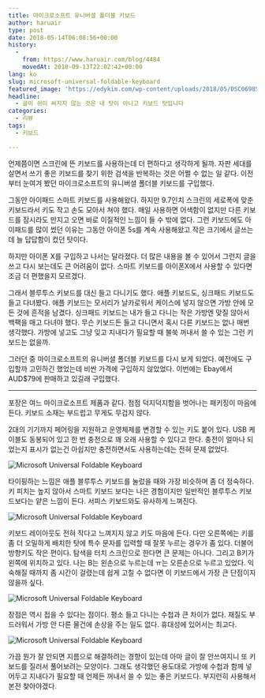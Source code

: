 ```yaml
---
title: 마이크로소프트 유니버셜 폴더블 키보드
author: haruair
type: post
date: 2018-05-14T06:08:56+00:00
history:
  - 
    from: https://www.haruair.com/blog/4484
    movedAt: 2018-09-13T22:02:42+00:00
lang: ko
slug: microsoft-universal-foldable-keyboard
featured_image: 'https://edykim.com/wp-content/uploads/2018/05/DSC06985_.jpg?resize=825%2C510&ssl=1'
headline:
  - 글이 쉬이 써지지 않는 것은 내 탓이 아니고 키보드 탓입니다
categories:
  - 리뷰
tags:
  - 키보드

---
```

언제쯤이면 스크린에 뜬 키보드를 사용하는데 더 편하다고 생각하게 될까. 자판 세대를 살면서 쓰기 좋은 키보드를 찾기 위한 검색을 반복하는 것은 어쩔 수 없는 일 같다. 이전부터 눈여겨 봤던 마이크로소프트의 유니버셜 폴더블 키보드를 구입했다.

그동안 아이패드 스마트 키보드를 사용해왔다. 하지만 9.7인치 스크린의 세로폭에 맞춘 키보드라서 키도 작고 손도 모아서 쳐야 했다. 매일 사용하면 어색함이 없지만 다른 키보드를 잠시라도 만지고 오면 바로 이질적인 느낌이 들 수 밖에 없다. 그런 키보드에도 아이패드를 많이 썼던 이유는 그동안 아이폰 5s를 계속 사용해왔고 작은 크기에서 글쓰는데 늘 답답함이 컸던 탓이다.

하지만 아이폰 X를 구입하고 나서는 달라졌다. 더 많은 내용을 볼 수 있어서 그런지 글을 쓰고 다시 보는데도 큰 어려움이 없다. 스마트 키보드를 아이폰X에서 사용할 수 있다면 조금 더 편했을지 모르겠다.

그래서 블루투스 키보드를 대신 들고 다니기도 했다. 애플 키보드도, 싱크패드 키보드도 들고 다녀봤다. 애플 키보드는 모서리가 날카로워서 케이스에 넣지 않으면 가방 안에 모든 것에 흔적을 남겼다. 싱크패드 키보드는 내가 들고 다니는 작은 가방엔 맞질 않아서 백팩을 매고 다녀야 했다. 무슨 키보드든 들고 다니면서 혹시 다른 키보드는 없나 매번 생각했다. 가방에 넣고도 그냥 잊고 지내다가 필요할 때 불쑥 꺼내서 쓸 수 있는 그런 키보드는 없을까.

그러던 중 마이크로소프트의 유니버셜 폴더블 키보드를 다시 보게 되었다. 예전에도 구입할까 고민하긴 했었는데 비싼 가격에 구입하지 않았었다. 이번에는 Ebay에서 AUD$79에 판매하고 있길래 구입했다.

* * *

포장은 여느 마이크로소프트 제품과 같다. 점점 덕지덕지함을 벗어나는 패키징이 마음에 든다. 키보드 소재는 부드럽고 무게도 무겁지 않다.

2대의 기기까지 페어링을 지원하고 운영체제를 변경할 수 있는 키도 붙어 있다. USB 케이블도 동봉되어 있고 한 번 충전으로 꽤 오래 사용할 수 있다고 한다. 충전이 얼마나 되었는지 표시가 없는건 아쉽지만 충전하면서도 사용하는데는 전혀 문제 없었다.

<img src="https://farm1.staticflickr.com/975/41378075334_a80d545a3e_o.jpg" alt="Microsoft Universal Foldable Keyboard" />

타이핑하는 느낌은 애플 블루투스 키보드를 눌렀을 때와 가장 비슷하며 좀 더 정숙하다. 키 피치는 높지 않아서 스마트 키보드 보다는 나은 경험이지만 일반적인 블루투스 키보드보다는 얕은 느낌이 든다. 서피스 키보드와도 유사하게 느껴진다.

<img src="https://farm1.staticflickr.com/962/27227508097_0f21bb7bf0_o.jpg" alt="Microsoft Universal Foldable Keyboard" />

키보드 레이아웃도 전혀 작다고 느껴지지 않고 키도 마음에 든다. 다만 오른쪽에는 키를 좀 더 오밀하게 배치한 탓에 특수 문자를 입력할 때 잘못 누르는 경우가 좀 있다. 더불어 방향키도 작은 편이다. 탐색을 터치 스크린으로 한다면 큰 문제는 아니다. 그리고 B키가 왼쪽에 위치하고 있다. 나는 B는 왼손으로 누르는데 ㅠ는 오른손으로 누르고 있었다. 익숙해질 때까지 좀 시간이 걸렸는데 쉽게 고칠 수 없다면 이 키보드에서 가장 큰 단점이지 않을까 싶다.

<img src="https://farm1.staticflickr.com/944/40290497560_b04b73ddaa_o.jpg" alt="Microsoft Universal Foldable Keyboard" />

장점은 역시 접을 수 있다는 점이다. 평소 들고 다니는 수첩과 큰 차이가 없다. 재질도 부드러워서 가방 안 다른 물건에 손상을 주는 일도 없다. 휴대성에 있어서는 최고다.

<img src="https://farm1.staticflickr.com/946/41378060974_7103287d5d_o.jpg" alt="Microsoft Universal Foldable Keyboard" />

가끔 뭔가 잘 안되면 지름으로 해결하려는 경향이 있는데 아마 글이 잘 안쓰여지니 또 키보드를 질러서 풀어보려는 모양이다. 그래도 생각했던 용도대로 가방에 수첩과 함께 넣어두고 지내다가 필요할 때 언제든 꺼내서 쓸 수 있는 좋은 키보드다. 부지런히 사용해서 본전 찾아야겠다.